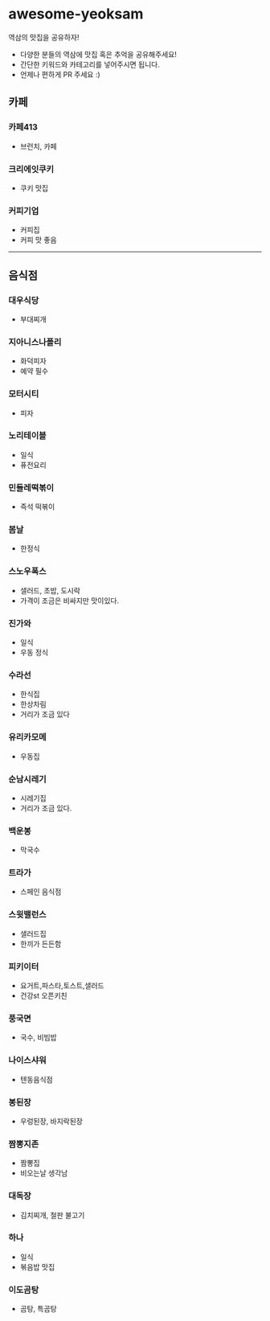# awesome-yeoksam
역삼의 맛집을 공유하자!

- 다양한 분들의 역삼에 맛집 혹은 추억을 공유해주세요!
- 간단한 키워드와 카테고리를 넣어주시면 됩니다.
- 언제나 편하게 PR 주세요 :) 

## 카페

### 카페413
- 브런치, 카페

### 크리에잇쿠키
- 쿠키 맛집

### 커피기업
- 커피집
- 커피 맛 좋음

----

## 음식점

### 대우식당
- 부대찌개

### 지아니스나폴리
- 화덕피자
- 예약 필수

### 모터시티
- 피자

### 노리테이블
- 일식
- 퓨전요리

### 민들레떡볶이
- 즉석 떡볶이

### 봄날
- 한정식

### 스노우폭스
- 샐러드, 초밥, 도시락
- 가격이 조금은 비싸지만 맛이있다.

### 진가와
- 일식
- 우동 정식

### 수라선
- 한식집
- 한상차림
- 거리가 조금 있다

### 유리카모메
- 우동집

### 순남시레기
- 시레기집
- 거리가 조금 있다.

### 백운봉
- 막국수

### 트라가
- 스페인 음식점

### 스윗밸런스
- 샐러드집
- 한끼가 든든함

### 피키이터
- 요거트,파스타,토스트,샐러드
- 건강st 오픈키친

### 풍국면
- 국수, 비빔밥

### 나이스샤워
- 텐동음식점

### 봉된장
- 우렁된장, 바지락된장

### 짬뽕지존
- 짬뽕집
- 비오는날 생각남

### 대독장
- 김치찌개, 철판 불고기

### 하나
- 일식
- 볶음밥 맛집

### 이도곰탕
- 곰탕, 특곰탕
